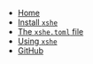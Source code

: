 * [Home](/#main)
* [Install `xshe`](install.md)
* [The `xshe.toml` file](config_file.md)
* [Using `xshe`](cli.md)
* [GitHub][repo]

[repo]: https://github.com/superatomic/xshe/
